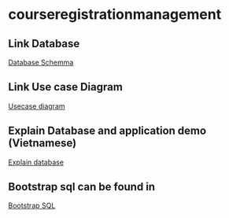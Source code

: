 # courseregistrationmanagement
## Link Database
[Database Schemma](https://drive.google.com/file/d/1O6cv8w87uKUUyJX_XX56WSSB6hOWLp-f/view?usp=sharing)

## Link Use case Diagram
[Usecase diagram](https://drive.google.com/file/d/1UAxUq6UEz_cSxS3rpLSo_rXkmDC6F3aa/view?usp=sharing)

## Explain Database and application demo (Vietnamese)
[Explain database](https://www.youtube.com/watch?v=jhuHS7KBfQc)

## Bootstrap sql can be found in 
[Bootstrap SQL](src/main/resources/initial_data.sql)
